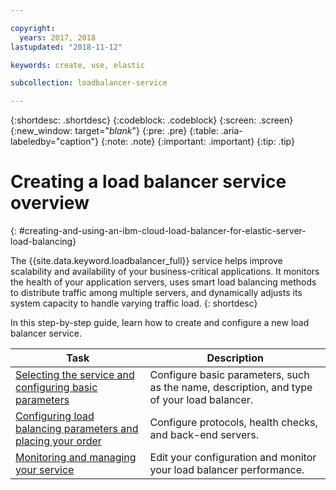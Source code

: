 ```yaml
---

copyright:
  years: 2017, 2018
lastupdated: "2018-11-12"

keywords: create, use, elastic

subcollection: loadbalancer-service

---
```


{:shortdesc: .shortdesc}
{:codeblock: .codeblock}
{:screen: .screen}
{:new_window: target="_blank_"}
{:pre: .pre}
{:table: .aria-labeledby="caption"}
{:note: .note}
{:important: .important}
{:tip: .tip}

# Creating a load balancer service overview
{: #creating-and-using-an-ibm-cloud-load-balancer-for-elastic-server-load-balancing}

The {{site.data.keyword.loadbalancer_full}} service helps improve scalability and availability of your business-critical applications. It monitors the health of your application servers, uses smart load balancing methods to distribute traffic among multiple servers, and dynamically adjusts its system capacity to handle varying traffic load.
{: shortdesc}

In this step-by-step guide, learn how to create and configure a new load balancer service.

Task  | Description
------------- | -------------
[Selecting the service and configuring basic parameters](/docs/loadbalancer-service?topic=loadbalancer-service-configuring-ibm-cloud-load-balancer-basic-parameters) | Configure basic parameters, such as the name, description, and type of your load balancer.
[Configuring load balancing parameters and placing your order](/docs/loadbalancer-service?topic=loadbalancer-service-configure-load-balancing-parameters-and-place-order) | Configure protocols, health checks, and back-end servers.
[Monitoring and managing your service](/docs/loadbalancer-service?topic=loadbalancer-service-monitoring-and-managing-your-service) | Edit your configuration and monitor your load balancer performance.
